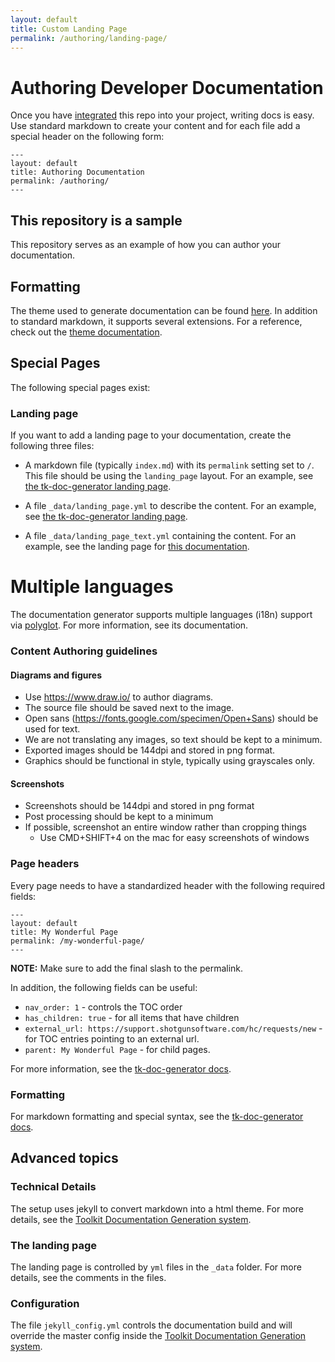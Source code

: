 ```yaml
---
layout: default
title: Custom Landing Page
permalink: /authoring/landing-page/
---
```


# Authoring Developer Documentation

Once you have [integrated](./integrating) this repo into your project,
writing docs is easy. Use standard markdown to create your content and 
for each file add a special header on the following form:

```
---
layout: default
title: Authoring Documentation
permalink: /authoring/
---
```

## This repository is a sample

This repository serves as an example of how you can author your documentation.

## Formatting

The theme used to generate documentation can be found [here](https://github.com/shotgunsoftware/just-the-docs).
In addition to standard markdown, it supports several extensions. For a reference, check out the [theme documentation](https://pmarsceill.github.io/just-the-docs/). 

## Special Pages

The following special pages exist:

### Landing page

If you want to add a landing page to your documentation, create the 
following three files:

- A markdown file (typically `index.md`) with its `permalink` setting set to `/`.
  This file should be using the `landing_page` layout. For an example, see
  [the tk-doc-generator landing page](https://github.com/shotgunsoftware/tk-doc-generator/blob/master/docs/index.md).

- A file `_data/landing_page.yml` to describe the content. For an example, 
  see [the tk-doc-generator landing page](https://github.com/shotgunsoftware/tk-doc-generator/blob/master/docs/_data/landing_page.yaml).

- A file `_data/landing_page_text.yml` containing the content. For an example, see 
  the landing page for [this documentation](https://github.com/shotgunsoftware/tk-doc-generator/blob/master/docs/_data/landing_page_text.yml).

# Multiple languages

The documentation generator supports multiple languages (i18n) support via 
[polyglot](https://polyglot.untra.io). For more information, see its documentation.





### Content Authoring guidelines

#### Diagrams and figures
- Use https://www.draw.io/ to author diagrams.
- The source file should be saved next to the image.
- Open sans (https://fonts.google.com/specimen/Open+Sans) should be used for text.
- We are not translating any images, so text should be kept to a minimum.
- Exported images should be 144dpi and stored in png format.
- Graphics should be functional in style, typically using grayscales only.

#### Screenshots
- Screenshots should be 144dpi and stored in png format
- Post processing should be kept to a minimum
- If possible, screenshot an entire window rather than cropping things
    - Use CMD+SHIFT+4 on the mac for easy screenshots of windows


### Page headers

Every page needs to have a standardized header with the following required fields:

```
---
layout: default
title: My Wonderful Page
permalink: /my-wonderful-page/
---
```

**NOTE:** Make sure to add the final slash to the permalink. 

In addition, the following fields can be useful:

- `nav_order: 1` - controls the TOC order
- `has_children: true` - for all items that have children
- `external_url: https://support.shotgunsoftware.com/hc/requests/new` - for TOC entries pointing to an external url.
- `parent: My Wonderful Page` - for child pages.

For more information, see the [tk-doc-generator docs](https://developer.shotgunsoftware.com/tk-doc-generator).

### Formatting

For markdown formatting and special syntax, see the [tk-doc-generator docs](https://developer.shotgunsoftware.com/tk-doc-generator).


## Advanced topics

### Technical Details

The setup uses jekyll to convert markdown into a html theme. For more details, see the [Toolkit Documentation Generation system](https://developer.shotgunsoftware.com/tk-doc-generator).

### The landing page

The landing page is controlled by `yml` files in the `_data` folder. For more details, see the comments 
in the files.

### Configuration

The file `jekyll_config.yml` controls the documentation build and will override the master config inside
the [Toolkit Documentation Generation system](https://github.com/shotgunsoftware/tk-doc-generator).



